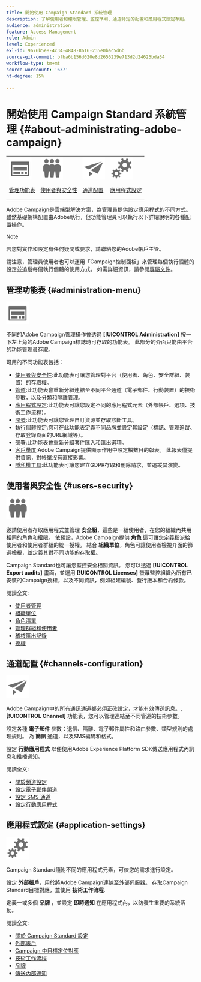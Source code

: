```yaml
---
title: 開始使用 Campaign Standard 系統管理
description: 了解使用者和權限管理、監控準則、通道特定的配置和應用程式設定準則。
audience: administration
feature: Access Management
role: Admin
level: Experienced
exl-id: 9676b5e8-4c34-4848-8616-235e0bac5d6b
source-git-commit: bfba6b156d020e8d2656239e713d2d24625bda54
workflow-type: tm+mt
source-wordcount: '637'
ht-degree: 15%

---
```


# 開始使用 Campaign Standard 系統管理 {#about-administrating-adobe-campaign}

<table>
<tr><td><img src="assets/do-not-localize/icon_menu.svg" width="60px"><p><a href="#administration-menu">管理功能表</a></p></td>
<td><img src="assets/do-not-localize/icon_users.svg" width="60px"><p><a href="#users-security">使用者與安全性</a></p></td>
<td><img src="assets/do-not-localize/icon_channels.svg" width="60px"><p><a href="#channels-configuration">通道配置</a></p></td>
<td><img src="assets/do-not-localize/icon_settings.svg" width="60px"><p><a href="#application-settings">應用程式設定</a></p></td></tr>
</table>

Adobe Campaign是雲端型解決方案，為管理員提供設定應用程式的不同方式。 雖然基礎架構配置由Adobe執行，但功能管理員可以執行以下詳細說明的各種配置操作。

>[!NOTE]
>
>若您對實作和設定有任何疑問或要求，請聯絡您的Adobe帳戶主管。

請注意，管理員使用者也可以運用「Campaign控制面板」來管理每個執行個體的設定並追蹤每個執行個體的使用方式。 如需詳細資訊，請參閱[專屬文件](https://experienceleague.adobe.com/docs/control-panel/using/control-panel-home.html?lang=zh-Hant)。

## 管理功能表 {#administration-menu}

<img src="assets/do-not-localize/icon_menu.svg" width="60px">

不同的Adobe Campaign管理操作會透過 **[!UICONTROL Administration]** 按一下左上角的Adobe Campaign標誌時可存取的功能表。 此部分的介面只能由平台的功能管理員存取。

可用的不同功能表包括：

* [使用者與安全性](../../administration/using/about-access-management.md):此功能表可讓您管理對平台（使用者、角色、安全群組、裝置）的存取權。
* [管道](../../administration/using/about-channel-configuration.md):此功能表會重新分組連結至不同平台通道（電子郵件、行動裝置）的技術參數，以及分類和隔離管理。
* [應用程式設定](../../administration/using/external-accounts.md):此功能表可讓您設定不同的應用程式元素（外部帳戶、選項、技術工作流程）。
* [開發](../../developing/using/data-model-concepts.md):此功能表可讓您管理自訂資源並存取診斷工具。
* [執行個體設定](../../administration/using/branding.md):您可在此功能表定義不同品牌並設定其設定（標誌、管理追蹤、存取登錄頁面的URL網域等）。
* [部署](../../automating/using/managing-packages.md):此功能表會重新分組套件匯入和匯出選項。
* [客戶量度](../../audiences/using/active-profiles.md):Adobe Campaign提供顯示作用中設定檔數目的報表。 此報表僅提供資訊，對帳單沒有直接影響。
* [隱私權工具](../../start/using/privacy-management.md):此功能表可讓您建立GDPR存取和刪除請求，並追蹤其演變。

## 使用者與安全性 {#users-security}

<img src="assets/do-not-localize/icon_users.svg"  width="60px">

邀請使用者存取應用程式並管理 **安全組**，這些是一組使用者，在您的組織內共用相同的角色和權限。 依預設，Adobe Campaign提供 **角色** 這可讓您定義指派給使用者和使用者群組的統一授權。 結合 **組織單位**，角色可讓使用者檢視介面的篩選檢視，並定義其對不同功能的存取權。

Campaign Standard也可讓您監控安全相關資訊。 您可以透過 **[!UICONTROL Export audits]** 畫面，並運用 **[!UICONTROL Licenses]** 螢幕監控組織內所有已安裝的Campaign授權，以及不同資訊，例如組建編號、發行版本和合約條款。

閱讀全文:

* [使用者管理](../../administration/using/users-management.md)
* [組織單位](../../administration/using/organizational-units.md)
* [角色清單](../../administration/using/list-of-roles.md)
* [管理群組和使用者](../../administration/using/managing-groups-and-users.md)
* [稽核匯出記錄](../../administration/using/auditing-export-logs.md)
* [授權](../../administration/using/licenses.md)

## 通道配置 {#channels-configuration}

<img src="assets/do-not-localize/icon_channels.svg" width="60px">

Adobe Campaign中的所有通訊通道都必須正確設定，才能有效傳送訊息。, **[!UICONTROL Channel]**  功能表，您可以管理連結至不同管道的技術參數。

設定各種 **電子郵件** 參數：退信、隔離、電子郵件屬性和路由參數、類型規則的處理規則。 為 **簡訊** 通道，以及SMS編碼和格式。

設定 **行動應用程式** 以便使用Adobe Experience Platform SDK傳送應用程式內訊息和推播通知。

閱讀全文:

* [關於頻道設定](../../administration/using/about-channel-configuration.md)
* [設定電子郵件頻道](../../administration/using/configuring-email-channel.md)
* [設定 SMS 通道](../../administration/using/configuring-sms-channel.md)
* [設定行動應用程式](../../administration/using/configuring-a-mobile-application.md)

## 應用程式設定 {#application-settings}

<img src="assets/do-not-localize/icon_settings.svg" width="60px">

Campaign Standard隨附不同的應用程式元素，可依您的需求進行設定。

設定 **外部帳戶**，用於將Adobe Campaign連線至外部伺服器。 存取Campaign Standard目標對應，並使用 **技術工作流程**.

定義一或多個 **品牌** ，並設定 **即時通知** 在應用程式內，以防發生重要的系統活動。

閱讀全文:

* [關於 Campaign Standard 設定](../../administration/using/about-campaign-standard-settings.md)
* [外部帳戶](../../administration/using/external-accounts.md)
* [Campaign 中目標定位對應](../../administration/using/target-mappings-in-campaign.md)
* [技術工作流程](../../administration/using/technical-workflows.md)
* [品牌](../../administration/using/branding.md)
* [傳送內部通知](../../administration/using/sending-internal-notifications.md)
